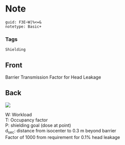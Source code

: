# Note
```
guid: F3E~W|%<=&
notetype: Basic+
```

### Tags
```
Shielding
```

## Front
Barrier Transmission Factor for Head Leakage

## Back
<img src="paste-4681514352641.jpg" /><div>
</div><div>W: Workload</div><div>T: Occupancy factor</div><div>P: shielding goal (dose at point)</div><div>d<sub>sec</sub>: distance from isocenter to 0.3 m beyond barrier</div><div>Factor of 1000 from requirement for 0.1% head leakage</div>
